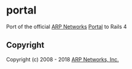 # portal
Port of the official [ARP Networks](https://arpnetworks.com) [Portal](https://portal.arpnetworks.com) to Rails 4

Copyright
---------

Copyright (c) 2008 - 2018 [ARP Networks, Inc.](https://arpnetworks.com)


